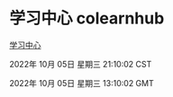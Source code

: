 # 学习中心 colearnhub
[学习中心](http://27.19.32.34:56308/colearnhub/)

2022年 10月 05日 星期三 21:10:02 CST

2022年 10月 05日 星期三 13:10:02 GMT

